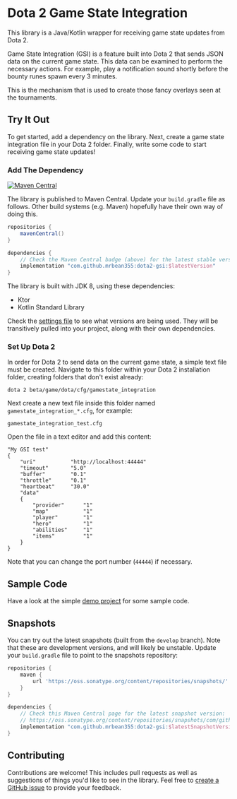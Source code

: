 # Dota 2 Game State Integration

This library is a Java/Kotlin wrapper for receiving game state updates from Dota 2.

Game State Integration (GSI) is a feature built into Dota 2 that sends JSON data on the current game state. This data
can be examined to perform the necessary actions. For example, play a notification sound shortly before the bounty runes
spawn every 3 minutes.

This is the mechanism that is used to create those fancy overlays seen at the tournaments.

## Try It Out

To get started, add a dependency on the library. Next, create a game state integration file in your Dota 2 folder.
Finally, write some code to start receiving game state updates!

### Add The Dependency

[![Maven Central](https://maven-badges.herokuapp.com/maven-central/com.github.mrbean355/dota2-gsi/badge.png)](https://search.maven.org/artifact/com.github.mrbean355/dota2-gsi)

The library is published to Maven Central. Update your `build.gradle` file as follows. Other build systems (e.g. Maven)
hopefully have their own way of doing this.

```groovy
repositories {
    mavenCentral()
}

dependencies {
    // Check the Maven Central badge (above) for the latest stable version. 
    implementation "com.github.mrbean355:dota2-gsi:$latestVersion"
}
```

The library is built with JDK 8, using these dependencies:

- Ktor
- Kotlin Standard Library

Check the [settings file](settings.gradle.kts) to see what versions are being used. They will be transitively pulled
into your project, along with their own dependencies.

### Set Up Dota 2

In order for Dota 2 to send data on the current game state, a simple text file must be created. Navigate to this folder
within your Dota 2 installation folder, creating folders that don't exist already:

```
dota 2 beta/game/dota/cfg/gamestate_integration
```

Next create a new text file inside this folder named `gamestate_integration_*.cfg`, for example:

```
gamestate_integration_test.cfg
```

Open the file in a text editor and add this content:

```
"My GSI test"
{
    "uri"           "http://localhost:44444"
    "timeout"       "5.0"
    "buffer"        "0.1"
    "throttle"      "0.1"
    "heartbeat"     "30.0"
    "data"
    {
        "provider"      "1"
        "map"           "1"
        "player"        "1"
        "hero"          "1"
        "abilities"     "1"
        "items"         "1"
    }
}
```

Note that you can change the port number (`44444`) if necessary.

## Sample Code

Have a look at the simple [demo project](demo/src/main/kotlin/Main.kt) for some sample code.

## Snapshots

You can try out the latest snapshots (built from the `develop` branch). Note that these are development versions, and
will likely be unstable. Update your `build.gradle` file to point to the snapshots repository:

```groovy
repositories {
    maven {
        url 'https://oss.sonatype.org/content/repositories/snapshots/'
    }
}

dependencies {
    // Check this Maven Central page for the latest snapshot version:
    // https://oss.sonatype.org/content/repositories/snapshots/com/github/mrbean355/dota2-gsi/
    implementation "com.github.mrbean355:dota2-gsi:$latestSnapshotVersion"
}
```

## Contributing

Contributions are welcome! This includes pull requests as well as suggestions of things you'd like to see in the
library. Feel free to [create a GitHub issue](https://github.com/MrBean355/dota2-gsi/issues) to provide your feedback.